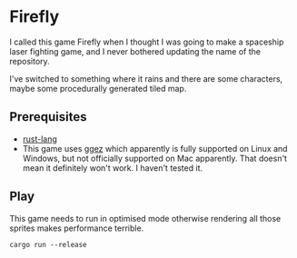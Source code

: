 # Firefly

I called this game Firefly when I thought I was going to make
a spaceship laser fighting game, and I never bothered updating
the name of the repository.

I've switched to something where it rains and there are some
characters, maybe some procedurally generated tiled map.

## Prerequisites
- [rust-lang](https://www.rust-lang.org/tools/install)
- This game uses [ggez](https://github.com/ggez/ggez) which apparently is fully supported on Linux and Windows, but not officially supported on Mac apparently. That doesn't mean it definitely won't work. I haven't tested it.

## Play
This game needs to run in optimised mode otherwise rendering all
those sprites makes performance terrible.

`cargo run --release`
